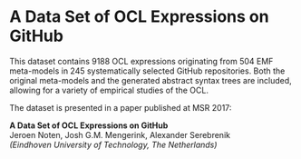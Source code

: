 # A Data Set of OCL Expressions on GitHub

This dataset contains 9188 OCL expressions originating from 504 EMF meta-models in 245 systematically selected GitHub repositories. Both the original meta-models and the generated abstract syntax trees are included, allowing for a variety of empirical studies of the OCL.

The dataset is presented in a paper published at MSR 2017:

**A Data Set of OCL Expressions on GitHub**<br>
Jeroen Noten, Josh G.M. Mengerink, Alexander Serebrenik<br>
*(Eindhoven University of Technology, The Netherlands)*
